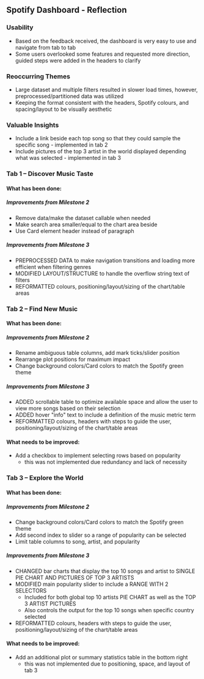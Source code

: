 ## Spotify Dashboard - Reflection

### Usability

- Based on the feedback received, the dashboard is very easy to use and navigate from tab to tab
- Some users overlooked some features and requested more direction, guided steps were added in the headers to clarify

### Reoccurring Themes

- Large dataset and multiple filters resulted in slower load times, however, preprocessed/partitioned data was utilized
- Keeping the format consistent with the headers, Spotify colours, and spacing/layout to be visually aesthetic

### Valuable Insights

- Include a link beside each top song so that they could sample the specific song - implemented in tab 2
- Include pictures of the top 3 artist in the world displayed depending what was selected - implemented in tab 3



### Tab 1 – Discover Music Taste

#### **What has been done:**

##### Improvements from Milestone 2
- Remove data/make the dataset callable when needed
- Make search area smaller/equal to the chart area beside
- Use Card element header instead of paragraph

##### Improvements from Milestone 3
- PREPROCESSED DATA to make navigation transitions and loading more efficient when filtering genres
- MODIFIED LAYOUT/STRUCTURE to handle the overflow string text of filters
- REFORMATTED colours, positioning/layout/sizing of the chart/table areas



### Tab 2 – Find New Music

#### **What has been done:**

##### Improvements from Milestone 2
- Rename ambiguous table columns, add mark ticks/slider position 
- Rearrange plot positions for maximum impact 
- Change background colors/Card colors to match the Spotify green theme

##### Improvements from Milestone 3
- ADDED scrollable table to optimize available space and allow the user to view more songs based on their selection
- ADDED hover "info" text to include a definition of the music metric term
- REFORMATTED colours, headers with steps to guide the user, positioning/layout/sizing of the chart/table areas


#### **What needs to be improved:**
- Add a checkbox to implement selecting rows based on popularity
    - this was not implemented due redundancy and lack of necessity



### Tab 3 – Explore the World

#### **What has been done:**

##### Improvements from Milestone 2
- Change background colors/Card colors to match the Spotify green theme
- Add second index to slider so a range of popularity can be selected
- Limit table columns to song, artist, and popularity

##### Improvements from Milestone 3
- CHANGED bar charts that display the top 10 songs and artist to SINGLE PIE CHART AND PICTURES OF TOP 3 ARTISTS
- MODIFIED main popularity slider to include a RANGE WITH 2 SELECTORS
    - Included for both global top 10 artists PIE CHART as well as the TOP 3 ARTIST PICTURES
    - Also controls the output for the top 10 songs when specific country selected
- REFORMATTED colours, headers with steps to guide the user, positioning/layout/sizing of the chart/table areas


#### **What needs to be improved:**

- Add an additional plot or summary statistics table in the bottom right
    - this was not implemented due to positioning, space, and layout of tab 3


